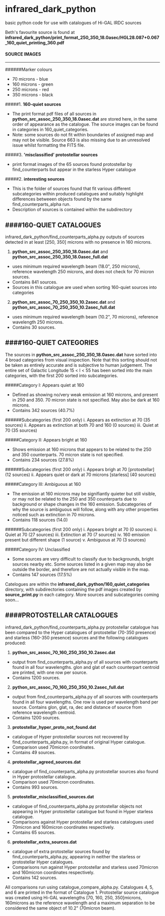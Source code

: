 # infrared_dark_python
basic python code for use with catalogues of Hi-GAL IRDC sources

Beth's favourite source is found at **infrared_dark_python/print_format_250_350_18.0asec/HGL28.087+0.067_160_quiet_printing_360.pdf**

#### SOURCE IMAGES
-------------------------------------------------------
######Marker colours
* 70 microns - blue
* 160 microns - green
* 250 microns - red
* 350 microns - black

#####1. **160-quiet sources**
  - The print format pdf files of all sources in **python_src_assoc_250_350_18.0asec.dat** are stored here, in the same order of appearance as the catalogue. The source images can be found in categories in 160_quiet_categories.
  - Note: some sources do not fit within boundaries of assigned map and may not be visible. Source 663 is also missing due to an unresolved issue whilst formatting the FITS file.

#####3. **'misclassified' protostellar sources**
  - print format images of the 65 sources found protostellar by find_counterparts but appear in the starless Hyper catalogue

#####2. **interesting sources**
  - This is the folder of sources found that fit various different subcategories within produced catalogues and suitably highlight differences betweeen objects found by the same find_counterparts_alpha run.
  - Description of sources is contained within the subdirectory

####160-QUIET CATALOGUES
--------------------------------------------------------
infrared_dark_python/find_counterparts_alpha.py outputs of sources detected in at least [250, 350] microns with no presence in 160 microns.

1. **python_src_assoc_250_350_18.0asec.dat** and **python_src_assoc_250_350_18.0asec_full.dat**
  - uses minimum required wavelength beam (18.0", 250 microns), reference wavelength 250 microns, and does not check for 70 micron sources.
  - Contains 841 sources.
  - Sources in this catalogue are used when sorting 160-quiet sources into categories

2. **python_src_assoc_70_250_350_10.2asec.dat** and **python_src_assoc_70_250_350_10.2asec_full.dat**
  - uses minimum required wavelength beam (10.2", 70 microns), reference wavelength 250 microns.
  - Contains 30 sources.

####160-QUIET CATEGORIES
--------------------------------------------------------
The sources in **python_src_assoc_250_350_18.0asec.dat** have sorted into 4 broad categories from visual inspection. Note that this sorting should not be taken as entirely accurate and is subjective to human judgement. The entire set of Galactic Longitude 15 < l < 55 has been sorted into the main categories, with the first 200 sorted into subcategories.

#####Category I: Appears quiet at 160
  - Defined as showing no/very weak emission at 160 microns, and present in 250 and 350. 70 micron state is not specified. May also be dark at 160 microns.
  - Contains 342 sources (40.7%)

######Subcategories (first 200 only)
    i. Appears as extinction at 70 (35 sources)
    ii. Appears as extinction at both 70 and 160 (0 sources)
    iii. Quiet at 70 (35 sources)

#####Category II: Appears bright at 160
  - Shows emission at 160 microns that appears to be related to the 250 and 350 counterparts. 70 micron state is not specified.
  - Contains 234 sources (27.8%)

######Subcategories (first 200 only)
    i. Appears brigh at 70 [protostellar] (12 sources)
    ii. Appears quiet or dark at 70 microns [starless] (40 sources)

#####Category III: Ambiguous at 160
  - The emission at 160 microns may be signifiantly quieter but still visible, or may not be related to the 250 and 350 counterparts due to background or shape changes in the 160 emission. Subcategories of why the source is ambiguous will follow, along with any other properties noticed such as extinction in 70 microns.
  - Contains 118 sources (14.0)

######Subcategories (first 200 only)
    i. Appears bright at 70 (0 sources)
    ii. Quiet at 70 (27 sources)
    iii. Extinction at 70 (7 sources)
    iv. 160 emission present but different shape (1 source)
    v. Ambiguous at 70 (3 sources)

#####Category IV: Unclassified
  - Some sources are very difficult to classify due to backgrounds, bright sources nearby etc. Some sources listed in a given map may also be outside the border, and therefore are not actually visible in the map. 
  - Contains 147 sources (17.5%)


Catelogues are within the **infrared_dark_python/160_quiet_categories** directory, with subdirectories containing the pdf images created by **source_print.py** in each category. More sources and subcategories coming soon...


####PROTOSTELLAR CATALOGUES
--------------------------------------------------------
infrared_dark_python/find_counterparts_alpha.py protostellar catalogue has been compared to the Hyper catalogues of protostellar (70-350 presence) and starless (160-350 presence) sources and the following catalogues produced:

1. **python_src_assoc_70_160_250_350_10.2asec.dat**
  - output from find_counterparts_alpha.py of all sources with counterparts found in all four wavelengths. glon and glat of each counterpart centroid are printed, with one row per source.
  - Contains 1200 sources.
      
2. **python_src_assoc_70_160_250_350_10.2asec_full.dat**
  - output from find_counterparts_alpha.py of all sources with counterparts found in all four wavelengths. One row is used per wavelength band per source. Contains glon, glat, ra, dec and distance of source from reference wavelength centroid.
  - Contains 1200 sources.
      
3. **protostellar_hyper_proto_not_found.dat**
  - catalogue of Hyper protostellar sources not recovered by find_counterparts_alpha.py, in format of original Hyper catalogue.
  - Comparison used 70micron coordinates.
  - Contains 49 sources.

4. **protostellar_agreed_sources.dat**
  - catalogue of find_counterparts_alpha.py protostellar sources also found in Hyper protostellar catalogue.
  - Comparison used 70micron coordinates.
  - Contains 993 sources. 

5. **protostellar_misclassified_sources.dat**
 - catalogue of find_counterparts_alpha.py protostellar objects not appearing in Hyper protostellar catalogue but found in Hyper starless catalogue.
 - Comparisons against Hyper protostellar and starless catalogues used 70micron and 160micron coordinates respectively.
 - Contains 65 sources. 

6. **protostellar_extra_sources.dat**
  - catalogue of extra protostellar sources found by find_counterparts_alpha.py, appearing in neither the starless or protostellar Hyper catalogues. 
  - Comparisons run against Hyper protostellar and starless used 70micron and 160micron coordinates respectively.
  - Contains 142 sources.
      

All comparisons run using catalogue_compare_alpha.py. Catalogues 4, 5, and 6 are printed in the format of Catalogue 1.
Protostellar source catalogue was created using Hi-GAL wavelengths [70, 160, 250, 350]microns, 160microns as the reference wavelength and a maximum separation to be considered the same object of 10.2" (70micron beam).
